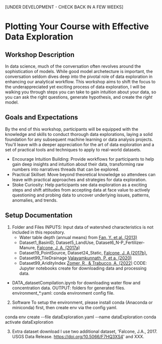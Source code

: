 [UNDER DEVELOPMENT - CHECK BACK IN A FEW WEEKS]
# Plotting Your Course with Effective Data Exploration

## Workshop Description
In data science, much of the conversation often revolves around the sophistication of models. While good model archetecture is important, the conversation seldom dives deep into the pivotal role of data exploration in enhancing our analytical workflow. This workshop aims to shift the focus to the underappreciated yet exciting process of data exploration, I will be walking you through steps you can take to gain intuition about your data, so you can ask the right questions, generate hypothesis, and create the _right_ model. 

## Goals and Expectations
By the end of this workshop, participants will be equipped with the knowledge and skills to conduct thorough data explorations, laying a solid foundation for any subsequent machine learning or data analysis projects. You'll leave with a deeper appreciation for the art of data exploration and a set of practical tools and techniques to apply to real-world datasets.
* Encourage Intuition Building: Provide workflows for participants to help gain deep insights and intuition about their data, transforming raw numbers into narratives threads that can be explored.
* Practical Skillset: Move beyond theoretical knowledge so attendees can leave with practical approaches and strategies for data exploration.
* Stoke Curiosity: Help participants see data exploration as a exciting steps and shift attitudes from accepting data at face value to actively questioning and probing data to uncover underlying issues, patterns, anomalies, and trends.

## Setup Documentation
1. Folder and Files
INPUTS: Input data of watershed characteristics is not included in this repository.
    - Water table depth (annual means) from [Fan, Y. et al. (2013)](doi.org/10.1126/science.1229881)
    - Dataset1_BasinID, Dataset5_LandUse, Dataset6_N-P_Fertilizer-Manure, [Falcone, J. A. (2017a)](doi.org/10.5066/F7TX3CKP)
    - Dataset19_PointSource, Dataset24_Static, [Falcone, J. A (2017b).](doi.org/10.5066/F7HQ3XS4)
    - Dataset99_TileDrainage [Valayamkunnath, P. et a. (2020)](doi.org/10.1038/s41597-020-00596-x)
    - Dataset99_AridityIndex [Zomer, R., & Trabucco, A. (2022)](doi.org/10.6084/M9.FIGSHARE.7504448.V6)
CODE: Jupyter notebooks create for downloading data and processing data.
- DATA_datasetCompilation.ipynb for downloading water flow and concentration data.
OUTPUT: folders for generated files. 
environment_*.yaml: conda environment config file.

2. Software
To setup the environment, please install conda (Anaconda or miniconda) first, then create env via the config yaml.

conda env create --file dataExploration.yaml --name dataExploration
conda activate dataExploration

3. Extra dataset download
I use two additional dataset, 'Falcone, J.A., 2017. USGS Data Release. https://doi.org/10.5066/F7HQ3XS4' and XXX. 